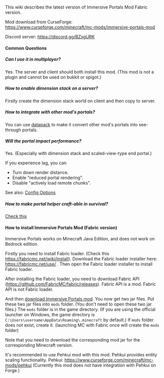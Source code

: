 
This wiki describes the latest version of Immersive Portals Mod Fabric version.

Mod download from CurseForge: https://www.curseforge.com/minecraft/mc-mods/immersive-portals-mod

Discord server: https://discord.gg/BZxgURK

#### Common Questions

##### Can I use it in multiplayer?

Yes. The server and client should both install this mod. (This mod is not a plugin and cannot be used on bukkit or spigot.)

##### How to enable dimension stack on a server?

Firstly create the dimension stack world on client and then copy to server.

##### How to integrate with other mod's portals?

You can use [datapack](https://github.com/qouteall/ImmersivePortalsMod/wiki/Datapack-Based-Custom-Portal-Generation#convert_vanilla_nether_portaljson-convent-vanilla-nether-portals-into-see-through-portals-if-the-shapes-are-compatible) to make it convert other mod's portals into see-through portals.

##### Will the portal impact performance?

Yes. (Especially with dimension stack and scaled-view-type end portal.)

If you experience lag, you can
* Turn down render distance.
* Enable "reduced portal rendering".
* Disable "actively load remote chunks".

See also: [Config Options](https://github.com/qouteall/ImmersivePortalsMod/wiki/Config-Options)

##### How to make portal helper craft-able in survival?

[Check this](https://github.com/qouteall/ImmersivePortalsMod/wiki/Portal-Customization#how-to-use-similar-functionality-in-survival-mode)

#### How to install Immersive Portals Mod (Fabric version)

Immersive Portals works on Minecraft Java Edition, and does not work on Bedrock edition.

Firstly you need to install Fabric loader. (Check this https://fabricmc.net/wiki/install). Download the Fabric loader installer here: https://fabricmc.net/use/ . Then open the Fabric loader installer to install Fabric loader.

After installing the Fabric loader, you need to download Fabric API (https://github.com/FabricMC/fabric/releases). Fabric API is a mod. Fabric API is not Fabric loader.

And then [download Immersive Portals mod](https://qouteall.fun/immptl). You now get two jar files. Put these two jar files into `mods` folder. (You don't need to open these two jar files.) The `mods` folder is in the game directory. (If you are using the official launcher on Windows, the game directory is `C:\Users\username\AppData\Roaming\.minecraft` by default.) If `mods` folder does not exist, create it. (launching MC with Fabric once will create the `mods` folder)

Note that you need to download the corresponding mod jar for the corresponding Minecraft version.

It's recommended to use Pehkui mod with this mod. Pehkui provides entity scaling functionality. Pehkui: https://www.curseforge.com/minecraft/mc-mods/pehkui (Currently this mod does not have integration with Pehkui on Forge.)

